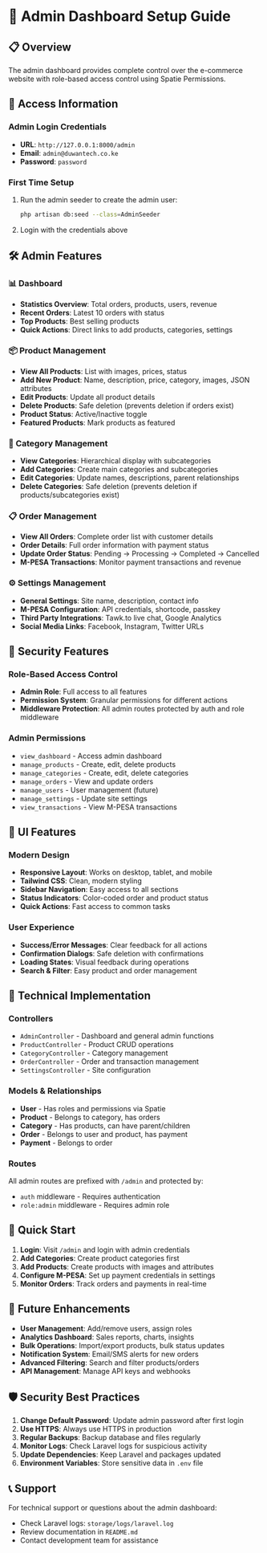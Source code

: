 # 🔐 Admin Dashboard Setup Guide

## 📋 Overview

The admin dashboard provides complete control over the e-commerce website with role-based access control using Spatie Permissions.

## 🚀 Access Information

### Admin Login Credentials
- **URL**: `http://127.0.0.1:8000/admin`
- **Email**: `admin@duwantech.co.ke`
- **Password**: `password`

### First Time Setup
1. Run the admin seeder to create the admin user:
   ```bash
   php artisan db:seed --class=AdminSeeder
   ```

2. Login with the credentials above

## 🛠️ Admin Features

### 📊 Dashboard
- **Statistics Overview**: Total orders, products, users, revenue
- **Recent Orders**: Latest 10 orders with status
- **Top Products**: Best selling products
- **Quick Actions**: Direct links to add products, categories, settings

### 📦 Product Management
- **View All Products**: List with images, prices, status
- **Add New Product**: Name, description, price, category, images, JSON attributes
- **Edit Products**: Update all product details
- **Delete Products**: Safe deletion (prevents deletion if orders exist)
- **Product Status**: Active/Inactive toggle
- **Featured Products**: Mark products as featured

### 📂 Category Management
- **View Categories**: Hierarchical display with subcategories
- **Add Categories**: Create main categories and subcategories
- **Edit Categories**: Update names, descriptions, parent relationships
- **Delete Categories**: Safe deletion (prevents deletion if products/subcategories exist)

### 📋 Order Management
- **View All Orders**: Complete order list with customer details
- **Order Details**: Full order information with payment status
- **Update Order Status**: Pending → Processing → Completed → Cancelled
- **M-PESA Transactions**: Monitor payment transactions and revenue

### ⚙️ Settings Management
- **General Settings**: Site name, description, contact info
- **M-PESA Configuration**: API credentials, shortcode, passkey
- **Third Party Integrations**: Tawk.to live chat, Google Analytics
- **Social Media Links**: Facebook, Instagram, Twitter URLs

## 🔐 Security Features

### Role-Based Access Control
- **Admin Role**: Full access to all features
- **Permission System**: Granular permissions for different actions
- **Middleware Protection**: All admin routes protected by auth and role middleware

### Admin Permissions
- `view_dashboard` - Access admin dashboard
- `manage_products` - Create, edit, delete products
- `manage_categories` - Create, edit, delete categories
- `manage_orders` - View and update orders
- `manage_users` - User management (future)
- `manage_settings` - Update site settings
- `view_transactions` - View M-PESA transactions

## 🎨 UI Features

### Modern Design
- **Responsive Layout**: Works on desktop, tablet, and mobile
- **Tailwind CSS**: Clean, modern styling
- **Sidebar Navigation**: Easy access to all sections
- **Status Indicators**: Color-coded order and product status
- **Quick Actions**: Fast access to common tasks

### User Experience
- **Success/Error Messages**: Clear feedback for all actions
- **Confirmation Dialogs**: Safe deletion with confirmations
- **Loading States**: Visual feedback during operations
- **Search & Filter**: Easy product and order management

## 🔧 Technical Implementation

### Controllers
- `AdminController` - Dashboard and general admin functions
- `ProductController` - Product CRUD operations
- `CategoryController` - Category management
- `OrderController` - Order and transaction management
- `SettingsController` - Site configuration

### Models & Relationships
- **User** - Has roles and permissions via Spatie
- **Product** - Belongs to category, has orders
- **Category** - Has products, can have parent/children
- **Order** - Belongs to user and product, has payment
- **Payment** - Belongs to order

### Routes
All admin routes are prefixed with `/admin` and protected by:
- `auth` middleware - Requires authentication
- `role:admin` middleware - Requires admin role

## 🚀 Quick Start

1. **Login**: Visit `/admin` and login with admin credentials
2. **Add Categories**: Create product categories first
3. **Add Products**: Create products with images and attributes
4. **Configure M-PESA**: Set up payment credentials in settings
5. **Monitor Orders**: Track orders and payments in real-time

## 🔄 Future Enhancements

- **User Management**: Add/remove users, assign roles
- **Analytics Dashboard**: Sales reports, charts, insights
- **Bulk Operations**: Import/export products, bulk status updates
- **Notification System**: Email/SMS alerts for new orders
- **Advanced Filtering**: Search and filter products/orders
- **API Management**: Manage API keys and webhooks

## 🛡️ Security Best Practices

1. **Change Default Password**: Update admin password after first login
2. **Use HTTPS**: Always use HTTPS in production
3. **Regular Backups**: Backup database and files regularly
4. **Monitor Logs**: Check Laravel logs for suspicious activity
5. **Update Dependencies**: Keep Laravel and packages updated
6. **Environment Variables**: Store sensitive data in `.env` file

## 📞 Support

For technical support or questions about the admin dashboard:
- Check Laravel logs: `storage/logs/laravel.log`
- Review documentation in `README.md`
- Contact development team for assistance 